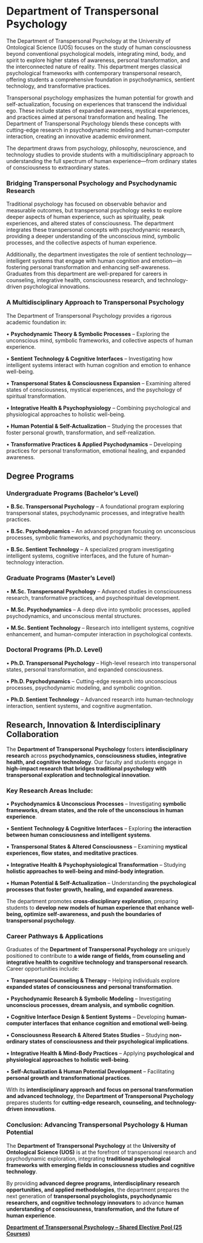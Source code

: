 # Department of Transpersonal Psychology

The Department of Transpersonal Psychology at the University of Ontological Science (UOS) focuses on the study of human consciousness beyond conventional psychological models, integrating mind, body, and spirit to explore higher states of awareness, personal transformation, and the interconnected nature of reality. This department merges classical psychological frameworks with contemporary transpersonal research, offering students a comprehensive foundation in psychodynamics, sentient technology, and transformative practices.

Transpersonal psychology emphasizes the human potential for growth and self-actualization, focusing on experiences that transcend the individual ego. These include states of expanded awareness, mystical experiences, and practices aimed at personal transformation and healing. The Department of Transpersonal Psychology blends these concepts with cutting-edge research in psychodynamic modeling and human-computer interaction, creating an innovative academic environment.

The department draws from psychology, philosophy, neuroscience, and technology studies to provide students with a multidisciplinary approach to understanding the full spectrum of human experience—from ordinary states of consciousness to extraordinary states.

### **Bridging Transpersonal Psychology and Psychodynamic Research**

Traditional psychology has focused on observable behavior and measurable outcomes, but transpersonal psychology seeks to explore deeper aspects of human experience, such as spirituality, peak experiences, and altered states of consciousness. The department integrates these transpersonal concepts with psychodynamic research, providing a deeper understanding of the unconscious mind, symbolic processes, and the collective aspects of human experience.

Additionally, the department investigates the role of sentient technology—intelligent systems that engage with human cognition and emotion—in fostering personal transformation and enhancing self-awareness. Graduates from this department are well-prepared for careers in counseling, integrative health, consciousness research, and technology-driven psychological innovations.

### **A Multidisciplinary Approach to Transpersonal Psychology**

The Department of Transpersonal Psychology provides a rigorous academic foundation in:

•	**Psychodynamic Theory & Symbolic Processes** – Exploring the unconscious mind, symbolic frameworks, and collective aspects of human experience.

•	**Sentient Technology & Cognitive Interfaces** – Investigating how intelligent systems interact with human cognition and emotion to enhance well-being.

•	**Transpersonal States & Consciousness Expansion** – Examining altered states of consciousness, mystical experiences, and the psychology of spiritual transformation.

•	**Integrative Health & Psychophysiology** – Combining psychological and physiological approaches to holistic well-being.

•	**Human Potential & Self-Actualization** – Studying the processes that foster personal growth, transformation, and self-realization.

•	**Transformative Practices & Applied Psychodynamics** – Developing practices for personal transformation, emotional healing, and expanded awareness.

## **Degree Programs**

### **Undergraduate Programs (Bachelor’s Level)**

•	**B.Sc. Transpersonal Psychology** – A foundational program exploring transpersonal states, psychodynamic processes, and integrative health practices.

•	**B.Sc. Psychodynamics** – An advanced program focusing on unconscious processes, symbolic frameworks, and psychodynamic theory.

•	**B.Sc. Sentient Technology** – A specialized program investigating intelligent systems, cognitive interfaces, and the future of human-technology interaction.

### **Graduate Programs (Master’s Level)**

•	**M.Sc. Transpersonal Psychology** – Advanced studies in consciousness research, transformative practices, and psychospiritual development.

•	**M.Sc. Psychodynamics** – A deep dive into symbolic processes, applied psychodynamics, and unconscious mental structures.

•	**M.Sc. Sentient Technology** – Research into intelligent systems, cognitive enhancement, and human-computer interaction in psychological contexts.

### **Doctoral Programs (Ph.D. Level)**

•	**Ph.D. Transpersonal Psychology** – High-level research into transpersonal states, personal transformation, and expanded consciousness.

•	**Ph.D. Psychodynamics** – Cutting-edge research into unconscious processes, psychodynamic modeling, and symbolic cognition.

•	**Ph.D. Sentient Technology** – Advanced research into human-technology interaction, sentient systems, and cognitive augmentation.

## **Research, Innovation & Interdisciplinary Collaboration**

The **Department of Transpersonal Psychology** fosters **interdisciplinary research** across **psychodynamics, consciousness studies, integrative health, and cognitive technology**. Our faculty and students engage in **high-impact research that bridges traditional psychology with transpersonal exploration and technological innovation**.

### **Key Research Areas Include:**

•	**Psychodynamics & Unconscious Processes** – Investigating **symbolic frameworks, dream states, and the role of the unconscious in human experience**.

•	**Sentient Technology & Cognitive Interfaces** – Exploring **the interaction between human consciousness and intelligent systems**.

•	**Transpersonal States & Altered Consciousness** – Examining **mystical experiences, flow states, and meditative practices**.

•	**Integrative Health & Psychophysiological Transformation** – Studying **holistic approaches to well-being and mind-body integration**.

•	**Human Potential & Self-Actualization** – Understanding **the psychological processes that foster growth, healing, and expanded awareness**.

The department promotes **cross-disciplinary exploration**, preparing students to **develop new models of human experience that enhance well-being, optimize self-awareness, and push the boundaries of transpersonal psychology**.

### **Career Pathways & Applications**

Graduates of the **Department of Transpersonal Psychology** are uniquely positioned to contribute to **a wide range of fields, from counseling and integrative health to cognitive technology and transpersonal research**. Career opportunities include:

•	**Transpersonal Counseling & Therapy** – Helping individuals explore **expanded states of consciousness and personal transformation**.

•	**Psychodynamic Research & Symbolic Modeling** – Investigating **unconscious processes, dream analysis, and symbolic cognition**.

•	**Cognitive Interface Design & Sentient Systems** – Developing **human-computer interfaces that enhance cognition and emotional well-being**.

•	**Consciousness Research & Altered States Studies** – Studying **non-ordinary states of consciousness and their psychological implications**.

•	**Integrative Health & Mind-Body Practices** – Applying **psychological and physiological approaches to holistic well-being**.

•	**Self-Actualization & Human Potential Development** – Facilitating **personal growth and transformational practices**.

With its **interdisciplinary approach and focus on personal transformation and advanced technology**, the **Department of Transpersonal Psychology** prepares students for **cutting-edge research, counseling, and technology-driven innovations**.

### **Conclusion: Advancing Transpersonal Psychology & Human Potential**

The **Department of Transpersonal Psychology** at the **University of Ontological Science (UOS)** is at the forefront of transpersonal research and psychodynamic exploration, integrating **traditional psychological frameworks with emerging fields in consciousness studies and cognitive technology**.

By providing **advanced degree programs, interdisciplinary research opportunities, and applied methodologies**, the department prepares the next generation of **transpersonal psychologists, psychodynamic researchers, and cognitive technology innovators** to advance **human understanding of consciousness, transformation, and the future of human experience**.

[**Department of Transpersonal Psychology – Shared Elective Pool (25 Courses)**](Department%20of%20Transpersonal%20Psychology%20%E2%80%93%20Shared%20El%201942c2ffeee2803d9924c92590c32178.md)